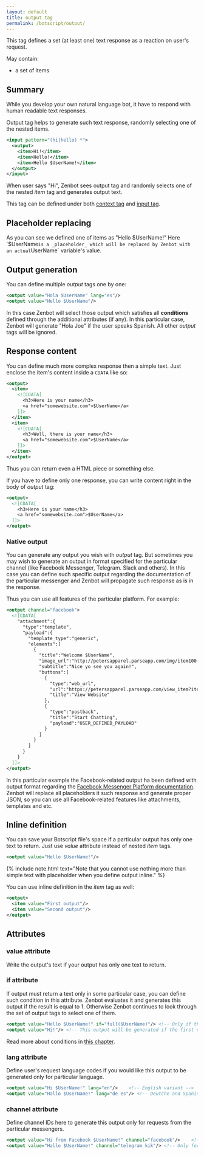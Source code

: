 ```yaml
---
layout: default
title: output tag
permalink: /botscript/output/
---
```


This tag defines a set (at least one) text response as a reaction on user\'s request.

May contain:

- a set of items

## Summary
While you develop your own natural language bot, it have to respond with human readable text responses.

Output tag helps to generate such text response, randomly selecting one of the nested items.

```xml
<input pattern="(hi|hello) *">
  <output>
    <item>Hi!</item>
    <item>Hello!</item>
    <item>Hello $UserName!</item>
  </output>
</input>
```

When user says "Hi", Zenbot sees output tag and randomly selects one of the nested _item_ tag and generates output text.

This tag can be defined under both [context tag](/botscript/context/) and [input tag](/botscript/input/).

## Placeholder replacing
As you can see we defined one of items as "Hello $UserName!"
Here `$UserName` is a _placeholder_ which will be replaced by Zenbot with an actual `UserName` variable\'s value.

## Output generation
You can define multiple _output_ tags one by one:

```xml
<output value="Hola $UserName" lang="es"/>
<output value="Hello $UserName"/>
```

In this case Zenbot will select those output which satisfies all **conditions** defined through the additional attributes (if any).
In this particular case, Zenbot will generate "Hola Joe" if the user speaks Spanish. All other _output_ tags will be ignored.

## Response content
You can define much more complex response then a simple text.
Just enclose the item\'s content inside a `CDATA` like so:

```xml
<output>
  <item>
    <![CDATA[
      <h3>Here is your name</h3>
      <a href="somewebsite.com">$UserName</a>
    ]]>
  </item>
  <item>
    <![CDATA[
      <h3>Well, there is your name</h3>
      <a href="somewebsite.com">$UserName</a>
    ]]>
  </item>
</output>
```

Thus you can return even a HTML piece or something else.

If you have to define only one response, you can write content right in the body of _output_ tag:

```xml
<output>
  <![CDATA[
    <h3>Here is your name</h3>
    <a href="somewebsite.com">$UserName</a>
  ]]>
</output>
```

### Native output
You can generate any output you wish with _output_ tag.
But sometimes you may wish to generate an output in format specified for the particular channel (like Facebook Messenger, Telegram. Slack and others).
In this case you can define such specific output regarding the documentation of the particular messenger and Zenbot will propagate such response as is in the response.

Thus you can use all features of the particular platform. For example:

```xml
<output channel="facebook">
  <![CDATA[
    "attachment":{
      "type":"template",
      "payload":{
        "template_type":"generic",
        "elements":[
          {
            "title":"Welcome $UserName",
            "image_url":"http://petersapparel.parseapp.com/img/item100-thumb.png",
            "subtitle":"Nice yo see you again!",
            "buttons":[
              {
                "type":"web_url",
                "url":"https://petersapparel.parseapp.com/view_item?item_id=100",
                "title":"View Website"
              },
              {
                "type":"postback",
                "title":"Start Chatting",
                "payload":"USER_DEFINED_PAYLOAD"
              }
            ]
          }
        ]
      }
    }
  ]]>
</output>
```

In this particular example the Facebook-related output ha been defined with output format regarding the [Facebook Messenger Platform documentation](https://developers.facebook.com/docs/messenger-platform/send-api-reference/generic-template).
Zenbot will replace all placeholders it such response and generate proper JSON, so you can use all Facebook-related features like attachments, templates and etc.

## Inline definition
You can save your Botscript file\'s space if a particular output has only one text to return.
Just use _value_ attribute instead of nested _item_ tags.

```xml
<output value="Hello $UserName!"/>
```

{% include note.html text="Note that you cannot use nothing more than simple text with placeholder when you define output inline." %}

You can use inline definition in the _item_ tag as well:

```xml
<output>
  <item value="First output"/>
  <item value="Second output"/>
</output>
```

## Attributes

### **value** attribute
Write the output\'s text if your output has only one text to return.

### **if** attribute
If output must return a text only in some particular case, you can define such condition in this attribute.
Zenbot evaluates it and generates this output if the result is equal to 1.
Otherwise Zenbot continues to look through the set of output tags to select one of them.

```xml
<output value="Hello $UserName!" if="full($UserName)"/> <!-- Only if the user name is not empty -->
<output value="Hi!"/> <!-- This output will be generated if the first one has been ignored (the user name is empty). -->
```

Read more about conditions in [this chapter](/vars/expressions/).

### **lang** attribute
Define user\'s request language codes if you would like this output to be generated only for particular language.

```xml
<output value="Hi $UserName!" lang="en"/>    <!-- English variant -->
<output value="Hallo $UserName!" lang="de es"/> <!-- Deutche and Spanish variant -->
```

### **channel** attribute
Define channel IDs here to generate this output only for requests from the particular messengers.

```xml
<output value="Hi from Facebook $UserName!" channel="facebook"/>    <!-- Will be generated for everybody who uses your bot in Facebook -->
<output value="Hallo $UserName!" channel="telegram kik"/> <!-- Only for Telegram and Kik users -->
```
